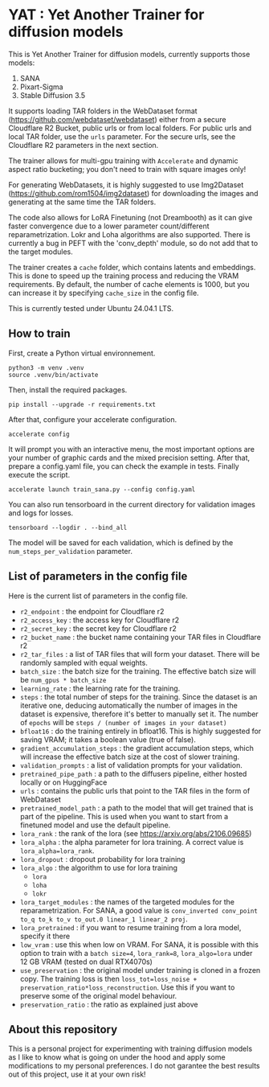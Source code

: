 # YAT : Yet Another Trainer for diffusion models



This is Yet Another Trainer for diffusion models, currently supports those models:
1. SANA
2. Pixart-Sigma
3. Stable Diffusion 3.5

It supports loading TAR folders in the WebDataset format (https://github.com/webdataset/webdataset) either from a secure Cloudflare R2 Bucket, public urls or from local folders. For public urls and local TAR folder, use the `urls` parameter. For the secure urls, see the Cloudflare R2 parameters in the next section.

The trainer allows for multi-gpu training with `Accelerate` and dynamic aspect ratio bucketing; you don't need to train with square images only!

For generating WebDatasets, it is highly suggested to use Img2Dataset (https://github.com/rom1504/img2dataset) for downloading the images and generating at the same time the TAR folders.

The code also allows for LoRA Finetuning (not Dreambooth) as it can give faster convergence due to a lower parameter count/different reparametrization. Lokr and Loha algorithms are also supported. There is currently a bug in PEFT with the 'conv_depth' module, so do not add that to the target modules.

The trainer creates a `cache` folder, which contains latents and embeddings. This is done to speed up the training process and reducing the VRAM requirements. By default, the number of cache elements is 1000, but you can increase it by specifying `cache_size` in the config file.

This is currently tested under Ubuntu 24.04.1 LTS.

## How to train

First, create a Python virtual environnement.

    python3 -m venv .venv
    source .venv/bin/activate

Then, install the required packages.

    pip install --upgrade -r requirements.txt

After that, configure your accelerate configuration.

    accelerate config

It will prompt you with an interactive menu, the most important options are your number of graphic cards and the mixed precision setting.
After that, prepare a config.yaml file, you can check the example in tests. 
Finally execute the script.

    accelerate launch train_sana.py --config config.yaml

You can also run tensorboard in the current directory for validation images and logs for losses.

    tensorboard --logdir . --bind_all

The model will be saved for each validation, which is defined by the `num_steps_per_validation` parameter.

## List of parameters in the config file

Here is the current list of parameters in the config file.

- `r2_endpoint` : the endpoint for Cloudflare r2
- `r2_access_key` : the access key for Cloudflare r2
- `r2_secret_key` : the secret key for Cloudflare r2
- `r2_bucket_name` : the bucket name containing your TAR files in Cloudflare r2
- `r2_tar_files` : a list of TAR files that will form your dataset. There will be randomly sampled with equal weights.
- `batch_size` : the batch size for the training. The effective batch size will be `num_gpus * batch_size`
- `learning_rate` : the learning rate for the training.
- `steps` : the total number of steps for the training. Since the dataset is an iterative one, deducing automatically the number of images in the dataset is expensive, therefore it's better to manually set it. The number of `epochs` will be `steps / (number of images in your dataset)`
- `bfloat16` : do the training entirely in bfloat16. This is highly suggested for saving VRAM; it takes a boolean value (true of false).
- `gradient_accumulation_steps` : the gradient accumulation steps, which will increase the effective batch size at the cost of slower training.
- `validation_prompts` : a list of validation prompts for your validation.
- `pretrained_pipe_path` : a path to the diffusers pipeline, either hosted locally or on HuggingFace
- `urls` : contains the public urls that point to the TAR files in the form of WebDataset
- `pretrained_model_path` : a path to the model that will get trained that is part of the pipeline. This is used when you want to start from a finetuned model and use the default pipeline.
- `lora_rank` : the rank of the lora (see https://arxiv.org/abs/2106.09685)
- `lora_alpha` : the alpha parameter for lora training. A correct value is `lora_alpha=lora_rank`.
- `lora_dropout` : dropout probability for lora training
- `lora_algo` : the algorithm to use for lora training
  - `lora`
  - `loha`
  - `lokr`
- `lora_target_modules` : the names of the targeted modules for the reparametrization. For SANA, a good value is `conv_inverted conv_point to_q to_k to_v to_out.0 linear_1 linear_2 proj`.
- `lora_pretrained` : if you want to resume training from a lora model, specify it there
- `low_vram` : use this when low on VRAM. For SANA, it is possible with this option to train with a `batch size=4`, `lora_rank=8`, `lora_algo=lora` under 12 GB VRAM (tested on dual RTX4070s)
- `use_preservation` : the original model under training is cloned in a frozen copy. The training loss is then `loss_tot=loss_noise + preservation_ratio*loss_reconstruction`. Use this if you want to preserve some of the original model behaviour.
- `preservation_ratio` : the ratio as explained just above

## About this repository

This is a personal project for experimenting with training diffusion models as I like to know what is going on under the hood and apply some modifications to my personal preferences. I do not garantee the best results out of this project, use it at your own risk!